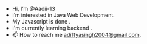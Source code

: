 -  Hi, I’m @Aadii-13
-  I’m interested in Java Web Development.
-  My Javascript is done .
-  I'm currently learning backend .
- 📫 How to reach me adi1tyasingh2004@gmail.com.
  


<!---
Aadii-13/Aadii-13 is a ✨ special ✨ repository because its `README.md` (this file) appears on your GitHub profile.
You can click the Preview link to take a look at your changes.
--->
